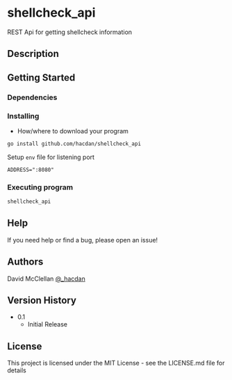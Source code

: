 # shellcheck_api

REST Api for getting shellcheck information

## Description

## Getting Started

### Dependencies

### Installing

* How/where to download your program
```sh
go install github.com/hacdan/shellcheck_api
```

Setup `env` file for listening port

```env
ADDRESS=":8080"
```

### Executing program

```sh
shellcheck_api
```

## Help

If you need help or find a bug, please open an issue!

## Authors

David McClellan
[@_hacdan](https://x.com/_hacdan)

## Version History

* 0.1
    * Initial Release

## License

This project is licensed under the MIT License - see the LICENSE.md file for details


